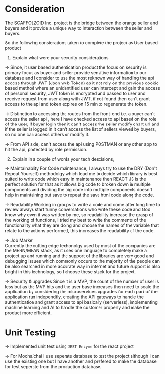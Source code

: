 # Consideration

The SCAFFOLZOID Inc. project is the bridge between the orange seller and buyers and it provide a unique way to interaction between the seller and buyers.

So the following consierations taken to complete the project as User based product

1. Explain what were your security considerations

-> Since, it user based authentication product the focus on security is primary focus as buyer and seller provide sensitive information to our database and I consider to use the most reknown way of handling the api access through JWT (Json web Token) as it not rely on the previous cookie based method where an unidentified user can intercept and gain the access of personal security, JWT token is encrypted and passed to user and receive request from user along with JWT, if not found then can't grant access to the api and token expires on 15 min to regenerate the token.

-> Distinction to accessing the routes from the front-end i.e. a buyer can't access the seller api , here I have checked access to api based on the role of the user, if buyer login then it can't access the seller modify chart url and if the seller is logged in it can't access the list of sellers viewed by buyers, so no one can access others or modify it.

-> From API side, can't access the api using POSTMAN or any other app to hit the api, protected by role permission.

2. Explain in a couple of words your tech descisions,

-> Maintainablity
For Code maintenance, I always try to use the DRY (Don't Repeat Yourself) methodolgy which lead me to decide which library is best suited to write code which easy in maintenance then REACT JS is the perfect solution for that as it allows big code to broken down in multiple components and dividing the big code into multiple components doesn't help in maintaining but save to repeat the save html code along the code.

-> Readability
Working in groups to write a code and come after long time to review always start funny conversations who write these code and God know why even it was written by me, so readability increase the grasp of the working of functions, I tried my best to write the comments of the functionality what they are doing and choose the names of the variable that relate to the actions performed, this increases the readability of the code.

-> Job Market  
 Currently the cutting edge techonolgy used by most of the companies are the MERN/MEAN stack, as it uses one language to completely make a project up and running and the support of the libraries are very good and debugging issues which commonly occurs to the majority of the people can be also searched in more accurate way in internet and future support is also bright in this technology, so I choose these stack for the project.

-> Security & upgrades
Since it is a MVP, the count of the number of user is less but as the MVP hits and the user base increases then need to scale the application by considering the microservices upgrades for each part of the application run independtly, creating the API gateways to handle the authentication and grant access to api basically (serverless), implementing machine learning and AI to handle the customer properly and make the product more efficient.

# Unit Testing

-> Implemented unit test using `JEST Enzyme` for the react project

-> For Mocha/chai I use seperate database to test the project although I can use the existing one but I have another and prefered to make the database for test seperate from the production database.
